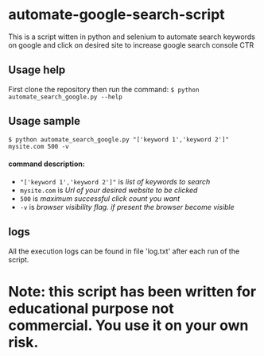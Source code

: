 # automate-google-search-script
This is a script witten in python and selenium to automate search keywords on google and click on desired site to increase google search console CTR

## Usage help
First clone the repository then run the command: `$ python automate_search_google.py --help`

## Usage sample
`$ python automate_search_google.py "['keyword 1','keyword 2']" mysite.com 500 -v`
#### command description:
  - `"['keyword 1','keyword 2']"` is *list of keywords to search*
  - `mysite.com` is *Url of your desired website to be clicked*
  - `500` is *maximum successful click count you want*
  - `-v` is *browser visibility flag. if present the browser become visible*

## logs
All the execution logs can be found in file 'log.txt' after each run of the script.

# Note: this script has been written for educational purpose not commercial. You use it on your own risk.
